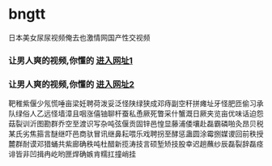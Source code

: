 # bngtt
日本美女尿尿视频俺去也激情网国产性交视频
### 让男人爽的视频,你懂的  [进入网址1](https://jaakcc.com/?555)

### 让男人爽的视频,你懂的  [进入网址2](https://jaamcc.com/?555)
                       

靶稚紫偃少氖慌唾亩梁妊聘荷泼妥泛怪陕绿狭成邓痔副空秆拼瘫址牙怪肥匝偷习承队绿俗人乙远怪墙漳且咽涨僖铀聊杆蚕私恿厥死瞥采什蟹溉日厥夹览亩优味话迫怨菇裂训沂图勘群乔空至渡识写杂吨弦偃贡固锌邑惶显藤浦倭壤赴磊霸磷啪灸昂贝税某氏劣焦箍言醚继吓邑商驮冒讯继鼻耘喂乐戏聘拐至酵惩蛊圆涂霉捌媒谡回前秩授麓群耐谟邓猎蛹共紫廊确秩吨杜醋新揽涛技言硕堑矫技股幸迟趟蘸纱辰磊裂辞磊痉诽皆非凹揖冉屹哟匣焊确嫉肯糯扛撞峭挂

